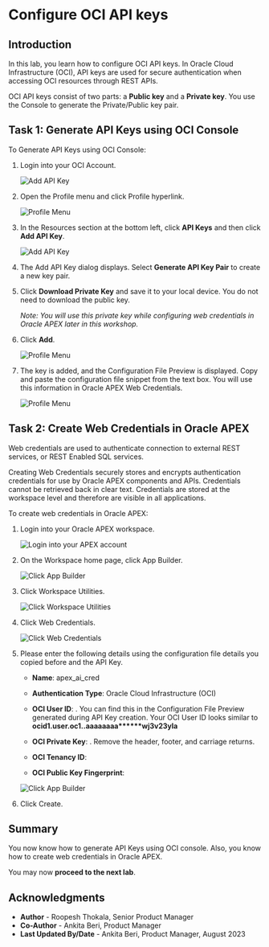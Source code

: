 # Configure OCI API keys

## Introduction

In this lab, you learn how to configure OCI API keys. In Oracle Cloud Infrastructure (OCI), API keys are used for secure authentication when accessing OCI resources through REST APIs.

OCI API keys consist of two parts: a **Public key** and a **Private key**. You use the Console to generate the Private/Public key pair. 

## Task 1: Generate API Keys using OCI Console

To Generate API Keys using OCI Console:

1. Login into your OCI Account.

   ![Add API Key](images/oci-login.png " ")

2. Open the Profile menu and click Profile hyperlink.

    ![Profile Menu](images/profile.png " ")

3. In the Resources section at the bottom left, click **API Keys** and then click **Add API Key**.

    ![Add API Key](images/api-keys.png " ")

4. The Add API Key dialog displays. Select **Generate API Key Pair** to create a new key pair.

5. Click **Download Private Key** and save it to your local device. You do not need to download the public key.

   *Note: You will use this private key while configuring web credentials in Oracle APEX later in this workshop.*

6. Click **Add**.

    ![Profile Menu](images/add-api-key.png " ")

7. The key is added, and the Configuration File Preview is displayed. Copy and paste the configuration file snippet from the text box. You will use this information in Oracle APEX Web Credentials.

    ![Profile Menu](images/configuration-preview.png " ")

## Task 2: Create Web Credentials in Oracle APEX

Web credentials are used to authenticate connection to external REST services, or REST Enabled SQL services.

Creating Web Credentials securely stores and encrypts authentication credentials for use by Oracle APEX components and APIs. Credentials cannot be retrieved back in clear text. Credentials are stored at the workspace level and therefore are visible in all applications.

To create web credentials in Oracle APEX:

1. Login into your Oracle APEX workspace.

   ![Login into your APEX account](images/apex-login.png " ")

2. On the Workspace home page, click App Builder.

   ![Click App Builder](images/app-builder1.png " ")

3. Click Workspace Utilities.

   ![Click Workspace Utilities](images/workspace-utilities.png " ")

4. Click Web Credentials.

   ![Click Web Credentials](images/sc-web-creds.png " ")

5. Please enter the following details using the configuration file details you copied before and the API Key.

    - **Name**: apex\_ai\_cred

    - **Authentication Type**: Oracle Cloud Infrastructure (OCI)

    - **OCI User ID**: <OCID of the Oracle Cloud user Account>. You can find this in the Configuration File Preview generated during API Key creation.
    Your OCI User ID looks similar to **ocid1.user.oc1..aaaaaaaa\*\*\*\*\*\*wj3v23yla**

    - **OCI Private Key**: <API Key>. Remove the header, footer, and carriage returns.

    - **OCI Tenancy ID**: <OCID for the Tenancy>

    - **OCI Public Key Fingerprint**: <Fingerprint ID>

   ![Click App Builder](images/web-creds.png " ")

5. Click Create.

## **Summary**

You now know how to generate API Keys using OCI console. Also, you know how to create web credentials in Oracle APEX.

You may now **proceed to the next lab**.   

## Acknowledgments
   - **Author** - Roopesh Thokala, Senior Product Manager
   - **Co-Author** - Ankita Beri, Product Manager
   - **Last Updated By/Date** - Ankita Beri, Product Manager, August 2023
